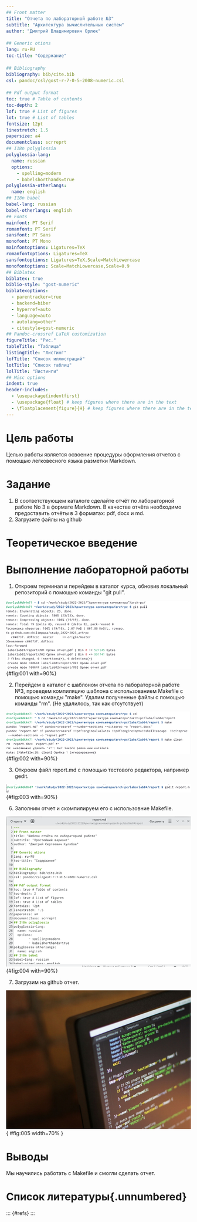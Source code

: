 ```yaml
---
## Front matter
title: "Отчета по лабораторной работе №3"
subtitle: "Архитектура вычислительных систем"
author: "Дмитрий Владимирович Орлюк"

## Generic otions
lang: ru-RU
toc-title: "Содержание"

## Bibliography
bibliography: bib/cite.bib
csl: pandoc/csl/gost-r-7-0-5-2008-numeric.csl

## Pdf output format
toc: true # Table of contents
toc-depth: 2
lof: true # List of figures
lot: true # List of tables
fontsize: 12pt
linestretch: 1.5
papersize: a4
documentclass: scrreprt
## I18n polyglossia
polyglossia-lang:
  name: russian
  options:
	- spelling=modern
	- babelshorthands=true
polyglossia-otherlangs:
  name: english
## I18n babel
babel-lang: russian
babel-otherlangs: english
## Fonts
mainfont: PT Serif
romanfont: PT Serif
sansfont: PT Sans
monofont: PT Mono
mainfontoptions: Ligatures=TeX
romanfontoptions: Ligatures=TeX
sansfontoptions: Ligatures=TeX,Scale=MatchLowercase
monofontoptions: Scale=MatchLowercase,Scale=0.9
## Biblatex
biblatex: true
biblio-style: "gost-numeric"
biblatexoptions:
  - parentracker=true
  - backend=biber
  - hyperref=auto
  - language=auto
  - autolang=other*
  - citestyle=gost-numeric
## Pandoc-crossref LaTeX customization
figureTitle: "Рис."
tableTitle: "Таблица"
listingTitle: "Листинг"
lofTitle: "Список иллюстраций"
lotTitle: "Список таблиц"
lolTitle: "Листинги"
## Misc options
indent: true
header-includes:
  - \usepackage{indentfirst}
  - \usepackage{float} # keep figures where there are in the text
  - \floatplacement{figure}{H} # keep figures where there are in the text
---
```


# Цель работы

Целью работы является освоение процедуры оформления отчетов с помощью
легковесного языка разметки Markdown.

# Задание

1. В соответствующем каталоге сделайте отчёт по лабораторной работе No 3
в формате Markdown. В качестве отчёта необходимо предоставить отчёты
в 3 форматах: pdf, docx и md.
2. Загрузите файлы на github

# Теоретическое введение


# Выполнение лабораторной работы
1. Откроем терминал и перейдем в каталог курса, обновив локальный репозиторий с помощью команды "git pull".

![Открыли терминал, перешли в каталог курса, обновив локальный репозиторий](image/1.png){#fig:001 with=90%}

2. Перейдем в каталог с шаблоном отчета по лабораторной работе №3, проведем компиляцию шаблона с использованием Makefile c помощью команды "make". Удалим полученные файлы с помощью команды "rm". (Не удалилось, так как отсутствует)

![Перешли в каталог, провели компиляцию, удалили полученные файлы](image/2.png){#fig:002 with=90%}

3. Откроем файл report.md с помощью тестового редактора, например gedit.

![Открыли файл md](image/3.png){#fig:003 with=90%}

6. Заполним отчет и скомпилируем его с использовние Makefile.

![Проверим файл, меняем все под себя](image/4.png){#fig:004 with=90%}

7. Загрузим на github отчет. 

![Название рисунка](image/placeimg_800_600_tech.jpg){ #fig:005 width=70% }

# Выводы

Мы научились работать с Makefile и смогли сделать отчет.

# Список литературы{.unnumbered}

::: {#refs}
:::
